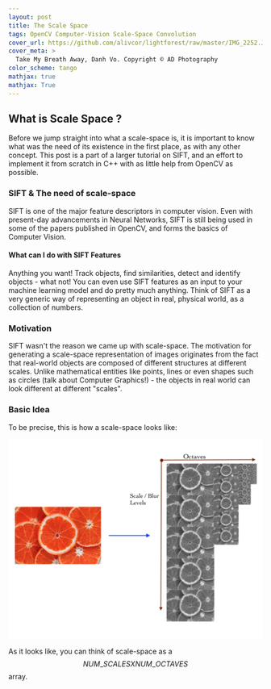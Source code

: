 ```yaml
---
layout: post
title: The Scale Space
tags: OpenCV Computer-Vision Scale-Space Convolution
cover_url: https://github.com/alivcor/lightforest/raw/master/IMG_2252.JPG
cover_meta: >
  Take My Breath Away, Danh Vo. Copyright © AD Photography
color_scheme: tango
mathjax: true
mathjax: True
---
```


## What is Scale Space ?

Before we jump straight into what a scale-space is, it is important to know what was the need of its existence in the first place, as with any other concept. This post is a part of a larger tutorial on SIFT, and an effort to implement it from scratch in C++ with as little help from OpenCV as possible.

### SIFT & The need of scale-space

SIFT is one of the major feature descriptors in computer vision. Even with present-day advancements in Neural Networks, SIFT is still being used in some of the papers published in OpenCV, and forms the basics of Computer Vision. 

#### What can I do with SIFT Features

Anything you want! Track objects, find similarities, detect and identify objects - what not! You can even use SIFT features as an input to your machine learning model and do pretty much anything. Think of SIFT as a very generic way of representing an object in real, physical world, as a collection of numbers.

### Motivation

SIFT wasn't the reason we came up with scale-space. The motivation for generating a scale-space representation of images originates from the fact that real-world objects are composed of different structures at different scales. Unlike mathematical entities like points, lines or even shapes such as circles (talk about Computer Graphics!) - the objects in real world can look different at different "scales".


### Basic Idea

To be precise, this is how a scale-space looks like:

![Scale Space](https://github.com/alivcor/lightforest/raw/master/scale_space_representation.png "Scale Space")

As it looks like, you can think of scale-space as a $$ NUM\_SCALES X NUM\_OCTAVES $$ array.